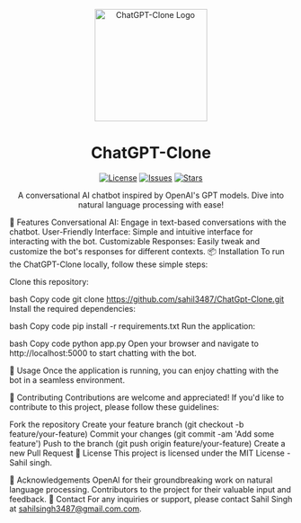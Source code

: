 <p align="center">
  <img src="https://upload.wikimedia.org/wikipedia/commons/thumb/1/13/ChatGPT-Logo.png/1200px-ChatGPT-Logo.png" alt="ChatGPT-Clone Logo" width="200" height="200">
</p>
<h1 align="center">ChatGPT-Clone</h1>
<p align="center">
  <a href="https://github.com/sahil3487/ChatGpt-Clone/blob/master/LICENSE"><img src="https://img.shields.io/github/license/sahil3487/ChatGpt-Clone" alt="License"></a>
  <a href="https://github.com/sahil3487/ChatGpt-Clone/issues"><img src="https://img.shields.io/github/issues/sahil3487/ChatGpt-Clone" alt="Issues"></a>
  <a href="https://github.com/sahil3487/ChatGpt-Clone/stargazers"><img src="https://img.shields.io/github/stars/sahil3487/ChatGpt-Clone" alt="Stars"></a>
</p>
<p align="center">A conversational AI chatbot inspired by OpenAI's GPT models. Dive into natural language processing with ease!</p>
🚀 Features
Conversational AI: Engage in text-based conversations with the chatbot.
User-Friendly Interface: Simple and intuitive interface for interacting with the bot.
Customizable Responses: Easily tweak and customize the bot's responses for different contexts.
📦 Installation
To run the ChatGPT-Clone locally, follow these simple steps:

Clone this repository:

bash
Copy code
git clone https://github.com/sahil3487/ChatGpt-Clone.git
Install the required dependencies:

bash
Copy code
pip install -r requirements.txt
Run the application:

bash
Copy code
python app.py
Open your browser and navigate to http://localhost:5000 to start chatting with the bot.

🤖 Usage
Once the application is running, you can enjoy chatting with the bot in a seamless environment.

🤝 Contributing
Contributions are welcome and appreciated! If you'd like to contribute to this project, please follow these guidelines:

Fork the repository
Create your feature branch (git checkout -b feature/your-feature)
Commit your changes (git commit -am 'Add some feature')
Push to the branch (git push origin feature/your-feature)
Create a new Pull Request
📄 License
This project is licensed under the MIT License - Sahil singh.

🙏 Acknowledgements
OpenAI for their groundbreaking work on natural language processing.
Contributors to the project for their valuable input and feedback.
📧 Contact
For any inquiries or support, please contact Sahil Singh at sahilsingh3487@gmail.com.com.
